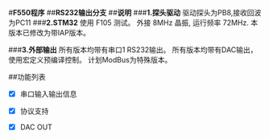 #**F550程序**
##**RS232输出分支**
##**说明**
###**1.探头驱动**
驱动探头为PB8,接收回波为PC11
###**2.STM32**
使用 F105 测试。
外接 8MHz 晶振, 运行频率 72MHz.
本版本已修改为带IAP版本。

###**3.外部输出**
所有版本均带有串口1 RS232输出。
所有版本均带有DAC输出，使用宏定义预编译控制。
计划ModBus为特殊版本。



##功能列表
- [x] 串口输入输出信息
- [x] 协议支持
- [x] DAC OUT

